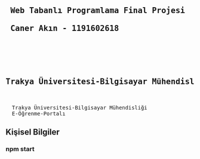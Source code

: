 <pre>
  <h2> Web Tabanlı Programlama Final Projesi  
  <br> Caner Akın - 1191602618  </br> </h2>
  
  <h2>Trakya Üniversitesi-Bilgisayar Mühendisliği </h2>
  
  <a>Trakya Üniversitesi-Bilgisayar Mühendisliği </a>
  E-Öğrenme-Portalı   
</pre>
<h2>  Kişisel Bilgiler </h2>

### npm start
